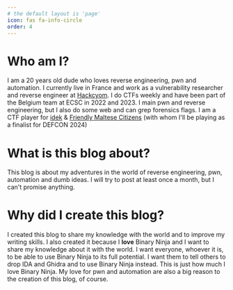 ```yaml
---
# the default layout is 'page'
icon: fas fa-info-circle
order: 4
---
```


# Who am I?
I am a 20 years old dude who loves reverse engineering, pwn and automation. I currently live in France and work as a vulnerability researcher and reverse engineer at [Hackcyom](https://www.hackcyom.com/).
I do CTFs weekly and have been part of the Belgium team at ECSC in 2022 and 2023. I main pwn and reverse engineering, but I also do some web and can grep forensics flags.
I am a CTF player for [idek](http://www.idek.team/) & [Friendly Maltese Citizens](https://ctf.mt/) (with whom I'll be playing as a finalist for DEFCON 2024)

# What is this blog about?
This blog is about my adventures in the world of reverse engineering, pwn, automation and dumb ideas.
I will try to post at least once a month, but I can't promise anything.

# Why did I create this blog?
I created this blog to share my knowledge with the world and to improve my writing skills.
I also created it because I **love** Binary Ninja and I want to share my knowledge about it with the world. I want everyone, whoever it is, to be able to use Binary Ninja to its full potential. 
I want them to tell others to drop IDA and Ghidra and to use Binary Ninja instead. This is just how much I love Binary Ninja. My love for pwn and automation are also a big reason to the creation of this blog, of course.
